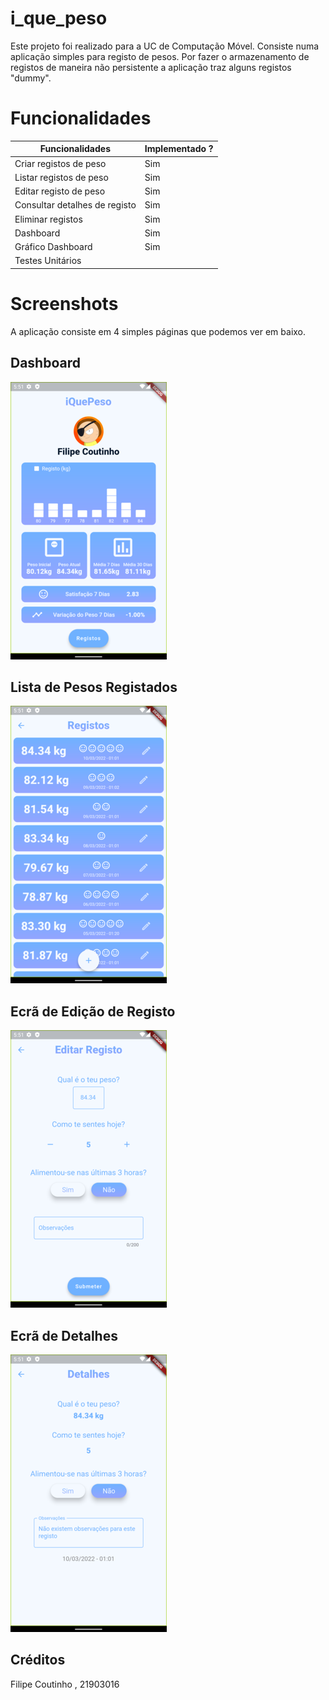 # i_que_peso

Este projeto foi realizado para a UC de Computação Móvel.
Consiste numa aplicação simples para registo de pesos.
Por fazer o armazenamento de registos de maneira não persistente a aplicação traz alguns registos "dummy".

# Funcionalidades
| Funcionalidades | Implementado ?|
| --- | --- |
| Criar registos de peso | Sim |
| Listar registos de peso | Sim |
| Editar registo de peso | Sim |
| Consultar detalhes de registo | Sim |
| Eliminar registos | Sim |
| Dashboard | Sim |
| Gráfico Dashboard | Sim |
| Testes Unitários | |

# Screenshots
A aplicação consiste em 4 simples páginas que podemos ver em baixo.

## Dashboard
![Alt text](screenshots/dashboard.png?raw=false "Dashboard")
## Lista de Pesos Registados
![Alt text](screenshots/ecra_lista_registos.png?raw=true "Lista")
## Ecrã de Edição de Registo
![Alt text](screenshots/ecra_edicao.png?raw=true "Edição Registo")
## Ecrã de Detalhes
![Alt text](screenshots/ecra_detalhes.png?raw=true "Detalhes Registo")



## Créditos
Filipe Coutinho , 21903016
